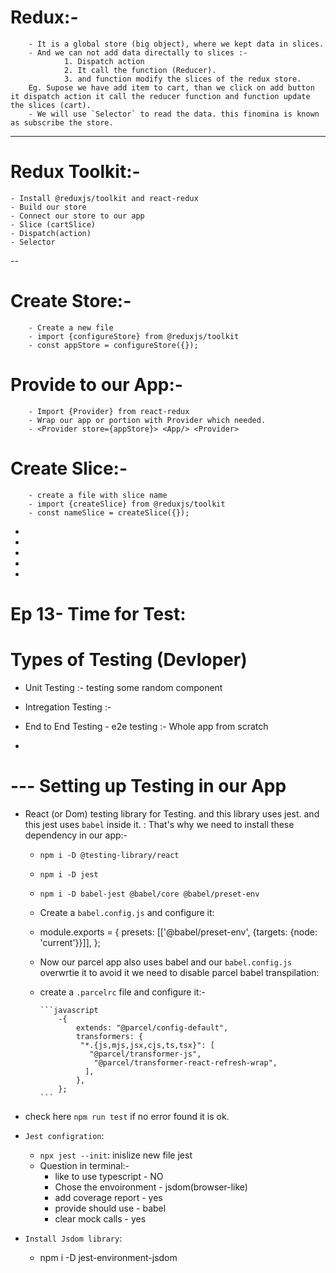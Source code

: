 # Redux:-

        - It is a global store (big object), where we kept data in slices.
        - And we can not add data directally to slices :-
                1. Dispatch action
                2. It call the function (Reducer).
                3. and function modify the slices of the redux store.
        Eg. Supose we have add item to cart, than we click on add button it dispatch action it call the reducer function and function update the slices (cart).
        - We will use `Selector` to read the data. this finomina is known as subscribe the store.

---

# Redux Toolkit:-

    - Install @reduxjs/toolkit and react-redux
    - Build our store
    - Connect our store to our app
    - Slice (cartSlice)
    - Dispatch(action)
    - Selector

--

# Create Store:-

        - Create a new file
        - import {configureStore} from @reduxjs/toolkit
        - const appStore = configureStore({});

# Provide to our App:-

        - Import {Provider} from react-redux
        - Wrap our app or portion with Provider which needed.
        - <Provider store={appStore}> <App/> <Provider>

# Create Slice:-

        - create a file with slice name
        - import {createSlice} from @reduxjs/toolkit
        - const nameSlice = createSlice({});

-
-
-
-
-

# Ep 13- Time for Test:

# Types of Testing (Devloper)

- Unit Testing :- testing some random component
- Intregation Testing :-
- End to End Testing - e2e testing :- Whole app from scratch

-

# --- Setting up Testing in our App

- React (or Dom) testing library for Testing. and this library uses jest. and this jest uses `babel` inside it.
  : That's why we need to install these dependency in our app:-

  - `npm i -D @testing-library/react`
  - `npm i -D jest`
  - `npm i -D babel-jest @babel/core @babel/preset-env`

  - Create a `babel.config.js` and configure it:
  - module.exports = {
    presets: [['@babel/preset-env', {targets: {node: 'current'}}]],
    };

  - Now our parcel app also uses babel and our `babel.config.js` overwrtie it to avoid it we need to disable parcel babel transpilation:
  - create a `.parcelrc` file and configure it:-

        ```javascript
            -{
                extends: "@parcel/config-default",
                transformers: {
                 "*.{js,mjs,jsx,cjs,ts,tsx}": [
                   "@parcel/transformer-js",
                    "@parcel/transformer-react-refresh-wrap",
                  ],
                },
            };
        ```

- check here `npm run test` if no error found it is ok.

- `Jest configration`:

  - `npx jest --init`: inislize new file jest
  - Question in terminal:-
    - like to use typescript - NO
    - Chose the envoironment - jsdom(browser-like)
    - add coverage report - yes
    - provide should use - babel
    - clear mock calls - yes

- `Install Jsdom library`:
  - npm i -D jest-environment-jsdom
